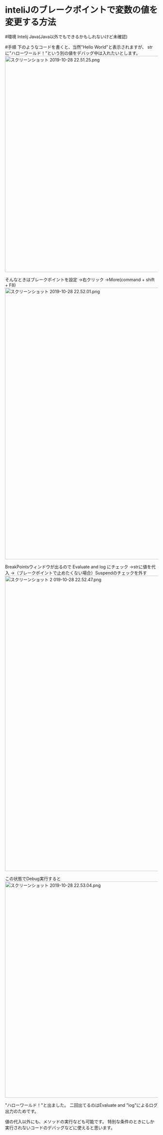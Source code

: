 # inteliJのブレークポイントで変数の値を変更する方法
#環境
Intelij
Java(Java以外でもできるかもしれないけど未確認)

#手順
下のようなコードを書くと、当然"Hello World"と表示されますが、
strに"ハローワールド！"という別の値をデバッグ中は入れたいとします。
<img width="709" alt="スクリーンショット 2019-10-28 22.51.25.png" src="https://qiita-image-store.s3.ap-northeast-1.amazonaws.com/0/230281/378c10f1-398b-a7f6-287e-ef9ad54931e2.png">


そんなときはブレークポイントを設定
→右クリック
→More(command + shift + F8)
<img width="891" alt="スクリーンショット 2019-10-28 22.52.01.png" src="https://qiita-image-store.s3.ap-northeast-1.amazonaws.com/0/230281/ba390ccc-5c54-286a-33c3-714721086a5a.png">

BreakPointsウィンドウが出るので
Evaluate and log にチェック
→strに値を代入
→（ブレークポイントで止めたくない場合）Suspendのチェックを外す
<img width="969" alt="スクリーンショット 2
019-10-28 22.52.47.png" src="https://qiita-image-store.s3.ap-northeast-1.amazonaws.com/0/230281/57099699-bc5b-ce0f-d7b7-363487385cbe.png">

この状態でDebug実行すると
<img width="709" alt="スクリーンショット 2019-10-28 22.53.04.png" src="https://qiita-image-store.s3.ap-northeast-1.amazonaws.com/0/230281/ff698486-5002-7ebe-bfb7-5fa0505af320.png">

"ハローワールド！"と出ました。
二回出てるのはEvaluate and "log"によるログ出力のためです。

値の代入以外にも、メソッドの実行なども可能です。
特別な条件のときにしか実行されないコードのデバッグなどに使えると思います。
 

